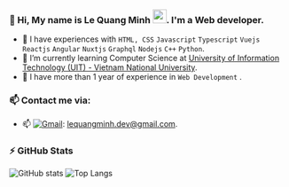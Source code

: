 ### 🎾 Hi, My name is Le Quang Minh <img src="https://media.giphy.com/media/hvRJCLFzcasrR4ia7z/giphy.gif" width="25px">. I'm a Web developer.
  - 🎾 I have experiences with  ```HTML, CSS``` ```Javascript``` ```Typescript``` ```Vuejs``` ```Reactjs``` ```Angular``` ```Nuxtjs``` ```Graphql``` ```Nodejs``` ```C++``` ```Python```.
  - 🎾 I’m currently learning Computer Science at [University of Information Technology (UIT) - Vietnam National University](https://en.uit.edu.vn/overview-vnuhcm-university-information-technology).
  - 🎾 I have more than 1 year of experience in ```Web Development``` .

### 📫 Contact me via:
   - 📫 [<img alt="Gmail" src="https://img.shields.io/badge/Gmail-D14836?style=for-the-badge&logo=gmail&logoColor=white"/>](mailto:lequangminh.dev@gmail.com): [lequangminh.dev@gmail.com](mailto:lequangminh.dev@gmail.com).

### :zap: GitHub Stats
![GitHub stats](https://github-readme-stats.vercel.app/api?username=minhlq-uit&show_icons=true&theme=tokyonight&hide=issues)
![Top Langs](https://github-readme-stats.vercel.app/api/top-langs/?username=minhlq-uit&layout=compact&hide=jupyter%20notebook&html&title_color=71A4FC&text_color=3ABCAD&bg_color=1A1B27)
